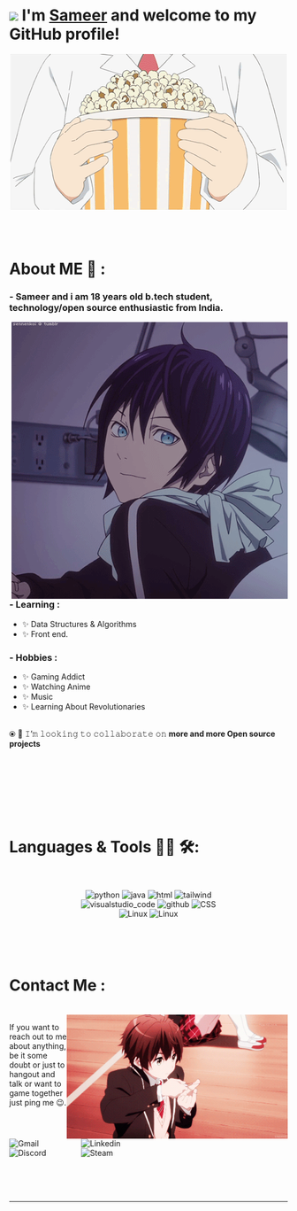 # <img src="https://media.giphy.com/media/WUlplcMpOCEmTGBtBW/giphy.gif" width="30"> I'm [**Sameer**](https://github.com/Sameer-choudhary-git) and welcome to my GitHub profile! 


<div align="center">
<img  alt="GIF" align="center" src="https://github.com/Sameer-choudhary-git/Sameer-choudhary-git/blob/main/assets/15682.gif">
</div>

</br>
</br>
</br>


# About ME 💬 :

### - Sameer and i am 18 years old b.tech student, technology/open source enthusiastic from India.

<img hight="400" width="500" alt="GIF" align="right" src="https://github.com/Sameer-choudhary-git/Sameer-choudhary-git/blob/main/assets/13626.gif">

### - Learning :
- ✨ Data Structures & Algorithms
- ✨ Front end.

### - Hobbies : 
- ✨ Gaming Addict
- ✨ Watching Anime
- ✨ Music
- ✨ Learning About Revolutionaries
</br>
⦿ 👯 𝙸’𝚖 𝚕𝚘𝚘𝚔𝚒𝚗𝚐 𝚝𝚘 𝚌𝚘𝚕𝚕𝚊𝚋𝚘𝚛𝚊𝚝𝚎 𝚘𝚗 <b>more and more Open source projects</b>

</br>
</br>
</br>
</br>
</br>
</br>
</br>
</br>


# Languages & Tools 👨‍💻 🛠:
</br>

<p align="center">
<img src="https://img.shields.io/badge/Python-3776AB?style=for-the-badge&logo=python&logoColor=white" alt="python" width="120" hight="50">
<img src="https://img.shields.io/badge/Java-ED8B00?style=for-the-badge&logo=openjdk&logoColor=white" alt="java"  width="100" hight="50">
<img src="https://img.shields.io/badge/HTML-239120?style=for-the-badge&logo=html5&logoColor=white" alt="html" width="100" hight="50">
<img src="https://img.shields.io/badge/Tailwind_CSS-38B2AC?style=for-the-badge&logo=tailwind-css&logoColor=white" alt="tailwind" width="180" hight="100">
  
</br>
<img src="https://img.shields.io/badge/Visual_Studio_Code-0078D4?style=for-the-badge&logo=visual%20studio%20code&logoColor=white" alt="visualstudio_code" width="240" hight="50">
<img src="https://img.shields.io/badge/GitHub-100000?style=for-the-badge&logo=github&logoColor=white" alt="github" width="130" hight="60">
<img src="https://img.shields.io/badge/CSS-239120?&style=for-the-badge&logo=css3&logoColor=white" alt="CSS" width="93" hight="60">

</br>
<img src="https://img.shields.io/badge/Linux-FCC624?style=for-the-badge&logo=linux&logoColor=black" alt="Linux" width="100" hight="50">
<img src="https://img.shields.io/badge/Ubuntu-E95420?style=for-the-badge&logo=ubuntu&logoColor=white" alt="Linux" width="110" hight="50">
</p>
</br>
</br>
</br>



# Contact Me :

<p>
 </br>


<img hight="320" width="400" align="right" alt="GIF" src="https://github.com/Sameer-choudhary-git/Sameer-choudhary-git/blob/main/assets/35467.gif">


If you want to reach out to me about anything, be it some doubt or just to hangout and talk or want to game together just ping me 😉.

<a href="mailto:sameer.officialwork@gmail.com">
 <img align="left" alt="Gmail" width="130" hight="100" src="https://github.com/Xx-Ashutosh-xX/Xx-Ashutosh-xX/blob/master/assets/icons/gmail.png" />
</a>
<a href="https://www.linkedin.com/in/sameer-choudhary-b81330280/">
  <img align="left" alt="Linkedin" width="150" hight="100" src="https://github.com/Xx-Ashutosh-xX/Xx-Ashutosh-xX/blob/master/assets/icons/linkedin.png" />
</br>
</br>
</br>
</a>
<a href="https://discord.com/users/1122057049585500180">
  <img align="left" alt="Discord" width="130" hight="100" src="https://img.shields.io/badge/Discord-7289DA?style=for-the-badge&logo=discord&logoColor=white" />
<a href="https://steamcommunity.com/profiles/76561199172479876">
  <img align="left" alt="Steam" width="130" hight="100" src="https://img.shields.io/badge/Steam-000000?style=for-the-badge&logo=steam&logoColor=white" />
</a>
 </p>
 

</br>
</br>
</br>
</br>



*************
